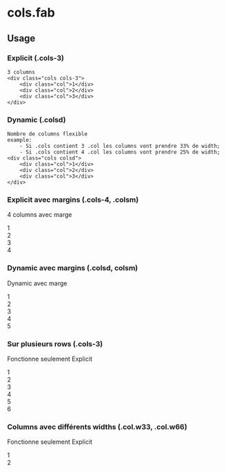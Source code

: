 # cols.fab

## Usage

### Explicit (.cols-3)
	3 columns
	<div class="cols cols-3">
		<div class="col">1</div>
		<div class="col">2</div>
		<div class="col">3</div>
	</div>

### Dynamic (.colsd)
	Nombre de columns flexible 
	example: 
		- Si .cols contient 3 .col les columns vont prendre 33% de width; 
		- Si .cols contient 4 .col les columns vont prendre 25% de width;
	<div class="cols colsd">
		<div class="col">1</div>
		<div class="col">2</div>
		<div class="col">3</div>
	</div>
	
### Explicit avec margins (.cols-4, .colsm)
  4 columns avec marge
	<div class="cols cols-4 colsm">
		<div class="col">1</div>
		<div class="col">2</div>
		<div class="col">3</div>
		<div class="col">4</div>
	</div>
	
### Dynamic avec margins (.colsd, colsm)
  Dynamic avec marge
	<div class="cols colsd colsm">
		<div class="col">1</div>
		<div class="col">2</div>
		<div class="col">3</div>
		<div class="col">4</div>
		<div class="col">5</div>
	</div>
	
### Sur plusieurs rows (.cols-3)
  Fonctionne seulement Explicit
	<div class="cols cols-3 colsm">
		<div class="col">1</div>
		<div class="col">2</div>
		<div class="col">3</div>
		<div class="col">4</div>
		<div class="col">5</div>
		<div class="col">6</div>
	</div>
	
### Columns avec différents widths (.col.w33, .col.w66)
  Fonctionne seulement Explicit
	<div class="cols cols-2">
		<div class="col w33">1</div>
		<div class="col w66">2</div>
	</div>
	
